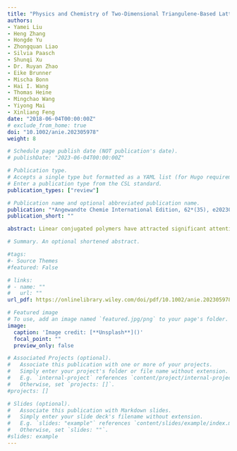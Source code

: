 ```yaml
---
title: "Physics and Chemistry of Two-Dimensional Triangulene-Based Lattices"
authors:
- Yamei Liu
- Heng Zhang
- Hongde Yu
- Zhongquan Liao
- Silvia Paasch
- Shunqi Xu
- Dr. Ruyan Zhao
- Eike Brunner
- Mischa Bonn
- Hai I. Wang
- Thomas Heine
- Mingchao Wang
- Yiyong Mai
- Xinliang Feng
date: "2018-06-04T00:00:00Z"
# exclude_from_home: true
doi: "10.1002/anie.202305978"
weight: 8

# Schedule page publish date (NOT publication's date).
# publishDate: "2023-06-04T00:00:00Z"

# Publication type.
# Accepts a single type but formatted as a YAML list (for Hugo requirements).
# Enter a publication type from the CSL standard.
publication_types: ["review"]

# Publication name and optional abbreviated publication name.
publication: "*Angewandte Chemie International Edition, 62*(35), e202305978"
publication_short: ""

abstract: Linear conjugated polymers have attracted significant attention in organic electronics in recent decades. However, despite intrachain π-delocalization, interchain hopping is their transport bottleneck. In contrast, two-dimensional (2D) conjugated polymers, as represented by 2D π-conjugated covalent organic frameworks (2D c-COFs), can provide multiple conjugated strands to enhance the delocalization of charge carriers in space. Herein, we demonstrate the first example of thiophene-based 2D poly(arylene vinylene)s (PAVs, 2DPAV-BDT-BT and 2DPAV-BDT-BP, BDT=benzodithiophene, BT=bithiophene, BP=biphenyl) via Knoevenagel polycondensation. Compared with 2DPAV-BDT-BP, the fully thiophene-based 2DPAV-BDT-BT exhibits enhanced planarity and π-delocalization with a small band gap (1.62 eV) and large electronic band dispersion, as revealed by the optical absorption and density functional calculations. Remarkably, temperature-dependent terahertz spectroscopy discloses a unique band-like transport and outstanding room-temperature charge mobility for 2DPAV-BDT-BT (65 cm2 V−1 s−1), which far exceeds that of the linear PAVs, 2DPAV-BDT-BP, and the reported 2D c-COFs in the powder form. This work highlights the great potential of thiophene-based 2D PAVs as candidates for high-performance opto-electronics.

# Summary. An optional shortened abstract.

#tags:
#- Source Themes
#featured: False

# links:
# - name: ""
#   url: ""
url_pdf: https://onlinelibrary.wiley.com/doi/pdf/10.1002/anie.202305978

# Featured image
# To use, add an image named `featured.jpg/png` to your page's folder. 
image:
  caption: 'Image credit: [**Unsplash**]()'
  focal_point: ""
  preview_only: false

# Associated Projects (optional).
#   Associate this publication with one or more of your projects.
#   Simply enter your project's folder or file name without extension.
#   E.g. `internal-project` references `content/project/internal-project/index.md`.
#   Otherwise, set `projects: []`.
#projects: []

# Slides (optional).
#   Associate this publication with Markdown slides.
#   Simply enter your slide deck's filename without extension.
#   E.g. `slides: "example"` references `content/slides/example/index.md`.
#   Otherwise, set `slides: ""`.
#slides: example
---
```

